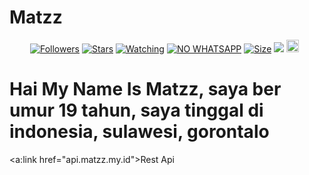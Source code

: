 # Matzz
<p align="center">
<a href="https://github.com/zeeoneofficial/followers"><img title="Followers" src="https://img.shields.io/github/followers/MATZZ10?color=red&style=flat-square"></a>
<a href="https://github.com/MatzzDev/my-rest-api/stargazers/"><img title="Stars" src="https://img.shields.io/github/stars/zeeoneofficial/my-rest-api?color=blue&style=flat-square"></a>
<a href="https://github.com/MATZZ10/my-rest-api/watchers"><img title="Watching" src="https://img.shields.io/github/watchers/MATZZ10/dock?label=Watchers&color=blue&style=flat-square"></a>
<a href="https://wa.me/0895337045700"><img title="NO WHATSAPP" src="https://badges.frapsoft.com/os/v2/open-source.svg?v=103"></a>
<a href="https://github.com/MATZZ10/Alway-retry/"><img title="Size" src="https://img.shields.io/github/repo-size/MATZZ10/Always-retry?style=flat-square&color=green"></a>
<a href="https://hits.seeyoufarm.com"><img src="https://hits.seeyoufarm.com/api/count/incr/badge.svg?url=https%3A%2F%2Fgithub.com%2Fzeeoneofficial%2FRest-my-rest-api&count_bg=%2379C83D&title_bg=%23555555&icon=probot.svg&icon_color=%2300FF6D&title=hits&edge_flat=false"/></a>
<a href="https://github.com/MATZZ10.png"><img height="20" src="https://img.shields.io/badge/Maintained%3F-yes-green.svg"></a>&nbsp;&nbsp;
</p>
<p align='center'>
    </p>

<h1>Hai My Name Is <b>Matzz</b>, saya ber umur 19 tahun, saya tinggal di indonesia, sulawesi, gorontalo</h1>

<a:link href="api.matzz.my.id">Rest Api</a>
